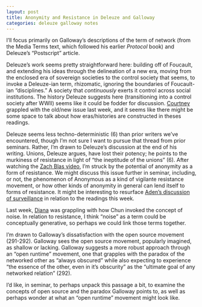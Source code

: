 ```yaml
---
layout: post
title: Anonymity and Resistance in Deleuze and Galloway
categories: deleuze galloway notes
---
```

I’ll focus primarily on Galloway’s descriptions of the term of network (from the Media Terms text, which followed his earlier *Protocol* book) and Deleuze’s “Postscript” article.

Deleuze’s work seems pretty straightforward here: building off of Foucault, and extending his ideas through the delineation of a new era, moving from the enclosed era of sovereign societies to the control society that seems, to invoke a Deleuze-ian term, rhizomatic, ignoring the boundaries of Foucault-ian “disciplines.” A society that *continuously* exerts it control across social institutions. The history Deleuze suggests here (transitioning into a control society after WWII) seems like it could be fodder for discussion. [Courtney](http://courtneyhale.github.io/blog/2016-02-24/Chun-Response.html) grappled with the old/new issue last week, and it seems like there might be some space to talk about how eras/histories are constructed in theses readings.

Deleuze seems less techno-deterministic (6) than prior writers we’ve encountered, though I’m not sure I want to pursue that thread from prior seminars. Rather, I’m drawn to Deleuze’s discussion at the end of his writing. Unions, Deleuze argues, have lost their potency; he points to the murkiness of resistance in light of “the ineptitude of the unions” (6). After watching the [Zach Blas video](https://vimeo.com/57882032), I’m struck by the potential of anonymity as a form of resistance. We might discuss this issue further in seminar, including, or not, the phenomenon of Anonymous as a kind of vigilante resistance movement, or how other kinds of anonymity in general can lend itself to forms of resistance. It might be interesting to resurface [Aden’s discussion of surveillance](http://adenj86.github.io/blog/2016-02-24/Surveillance-And-Neoliberalism.html) in relation to the readings this week.

Last week, [Diana](http://dianarosenberger.github.io/blog/2016-02-25/week6.html) was grappling with how Chun invoked the concept of noise. In relation to resistance, I think “noise” as a term could be conceptually generative, so perhaps we could link those terms together.

I’m drawn to Galloway’s dissatisfaction with the open source movement (291-292). Galloway sees the open source movement, popularly imagined, as shallow or lacking. Galloway suggests a more robust approach through an “open runtime” movement, one that grapples with the paradox of the networked other as “always obscured” while also expecting to experience “the essence of the other, even in it’s obscurity” as the “ultimate goal of any networked relation” (292).

I’d like, in seminar, to perhaps unpack this passage a bit, to examine the concepts of open source and the paradox Galloway points to, as well as perhaps wonder at what an “open runtime” movement might look like.  
